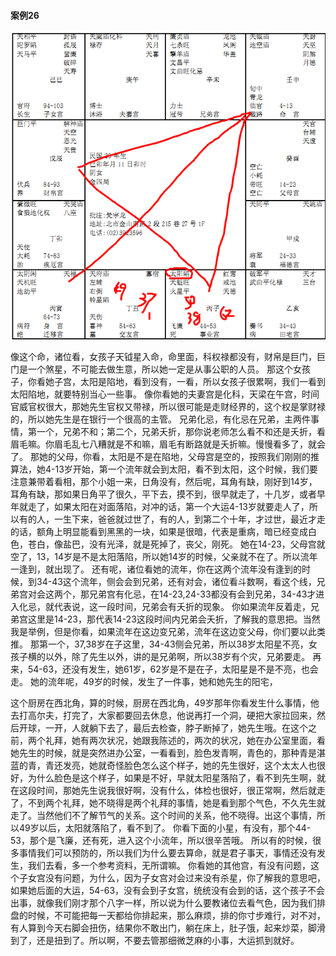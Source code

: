 #### 案例26 

![图片](../img/案例26卯.jpg)

像这个命，诸位看，女孩子天钺星入命，命里面，科权禄都没有，财帛是巨门，巨门是一个煞星，不可能去做生意，所以她一定是从事公职的人员。
那这个女孩子，你看她子宫，太阳是陷地，看到没有，一看，所以女孩子很累啊，我们一看到太阳陷地，就要特别当心一些事。
像你看她的夫妻宫是化科，天梁在午宫，时间官威官权很大，那她先生官权又带禄，所以很可能是走财经界的，这个权是掌财禄的，所以她先生是在银行一个很高的主管。
兄弟化忌，有化忌在兄弟，主两件事情，第一个，兄弟不和；第二个，兄弟夭折，那你说老师怎么看不和还是夭折，看眉毛嘛。你眉毛乱七八糟就是不和嘛，眉毛有断路就是夭折嘛。慢慢看多了，就会了。
那她的父母，你看，太阳是不是在陷地，父母宫是空的，按照我们刚刚的推算法，她4-13岁开始，第一个流年就会到太阳，看不到太阳，这个时候，我们要注意兼带着看相，那个小姐一来，日角没有，然后呢，耳角有缺，刚好到14岁，耳角有缺，那如果日角平了很久，平下去，摸不到，很早就走了，十几岁，或者早年就走了，如果太阳在对面落陷，对冲的话，第一个大运4-13岁就要走人了，所以有的人，一生下来，爸爸就过世了，有的人，到第二个十年，才过世，最近才走的话，额角上明显能看到黑黑的一块，如果是很暗，代表是重病，暗已经变成白色，苍白，像盐巴，没有光泽，就是死掉了，丧父，刚死。
她在14-23，父母宫就空了，13，14岁是不是太阳落陷，所以她14岁的时候，父亲就不在了。所以流年一逢到，就出现了。
还有呢，诸位看她的流年，你在这两个流年没有逢到的时候，到34-43这个流年，侧会会到兄弟，还有对会，诸位看斗数啊，看这个线，兄弟宫对会这两个，那兄弟宫有化忌，在14-23,24-33都没有会到兄弟，34-43才进入化忌，就代表说，这一段时间，兄弟会有夭折的现象。
你如果流年反着走，兄弟宫这里是14-23，那代表14-23这段时间内兄弟会夭折，了解我的意思把。当然我是举例，但是你看，如果流年在这边变兄弟，流年在这边变父母，你们要以此类推。
那第一个，37,38岁在子这里，34-43侧会兄弟，所以38岁太阳星不亮，女孩子横的以外，除了先生以外，讲的是兄弟啊，所以38岁有个灾，兄弟要走。
再来，54-63，还没有发生，她61岁，62岁是不是在子，太阳星是不是不亮，也会走。
她的流年呢，49岁的时候，发生了一件事，她和她先生的阳宅，
 
这个厨房在西北角，算的时候，厨房在西北角，49岁那年你看发生什么事情，他去打高尔夫，打完了，大家都要回去休息，他说再打一个洞，硬把大家拉回来，然后开球，一开，人就躺下去了，最后去检查，脖子断掉了，她先生哦。在这个之前，两个礼拜，她有两次状况，她跟我陈述的，两次的状况，她在办公室里面，看她先生的时候，就是突然进办公室，一看看到，脸色发青啊，青色的，那种青是湛蓝的青，青还发亮，她就奇怪脸色怎么这个样子，她的先生很好，这个太太人也很好，为什么脸色是这个样子，如果是不好，早就太阳星落陷了，看不到先生啊，就在这段时间，那她先生说我很好啊，没有什么，体检也很好，很正常啊，然后就走了，不到两个礼拜，她不晓得是两个礼拜的事情，她是看到那个气色，不久先生就走了。当然他们不了解节气的关系。这个时间的关系，他不晓得。出这个事情，所以49岁以后，太阳就落陷了，看不到了。
你看下面的小星，有没有，那个44-53，那个是飞廉，还有死，进入这个小流年，所以很辛苦哦。
所以有的时候，很多事情我们可以预防的，所以我们为什么要去算命，就是君子事天，事情还没有发生，我们去看，多一个参考资料，无所谓嘛。
你看她的其他宫，有没有问题，这个子女宫没有问题，为什么，因为子女宫对会过来没有杀星，你了解我的意思吧，如果她后面的大运，54-63，没有会到子女宫，统统没有会到的话，这个孩子不会出事，就像我们刚才那个八字一样，所以说为什么要教诸位去看气色，因为我们排盘的时候，不可能把每一天都给你排起来，那么麻烦，排的你寸步难行，对不对，有人算到今天右脚会扭伤，结果你不敢出门，躺在床上，肚子饿，起来炒菜，脚滑到了，还是扭到了。所以啊，不要去管那细微芝麻的小事，大运抓到就好。